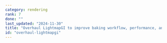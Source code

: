 ```yaml
---
category: rendering
rank: 7
done: ""
last_updated: "2024-11-30"
title: "Overhaul LightmapGI to improve baking workflow, performance, and features"
id: "overhaul-lightmapgi"
---
```

